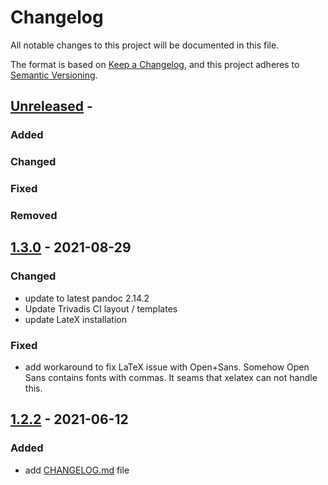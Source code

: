 # Changelog
<!-- markdownlint-disable MD013 -->
<!-- markdownlint-configure-file { "MD024":{"allow_different_nesting": true }} -->
All notable changes to this project will be documented in this file.

The format is based on [Keep a Changelog](https://keepachangelog.com/en/1.0.0/),
and this project adheres to [Semantic Versioning](https://semver.org/spec/v2.0.0.html).

## [Unreleased] -

### Added

### Changed

### Fixed

### Removed

## [1.3.0] - 2021-08-29

### Changed

- update to latest pandoc 2.14.2
- Update Trivadis CI layout / templates
- update LateX installation

### Fixed

- add workaround to fix LaTeX issue with Open+Sans. Somehow Open Sans contains
  fonts with commas. It seams that xelatex can not handle this.

## [1.2.2] - 2021-06-12

### Added

- add [CHANGELOG.md](CHANGELOG.md) file

[unreleased]: https://github.com/oehrlis/docker-pandoc
[1.2.2]: https://github.com/oehrlis/docker-pandoc/releases/tag/v1.2.2
[1.3.0]: https://github.com/oehrlis/docker-pandoc/releases/tag/v1.3.0

